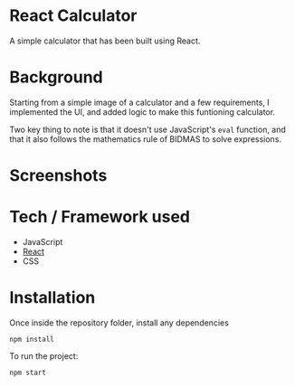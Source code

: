 # React Calculator

A simple calculator that has been built using React.

# Background

Starting from a simple image of a calculator and a few requirements, I implemented the UI, and added logic to make this funtioning calculator.

Two key thing to note is that it doesn't use JavaScript's `eval` function, and that it also follows the mathematics rule of BIDMAS to solve expressions.

# Screenshots



# Tech / Framework used

* JavaScript
* [React](https://reactjs.org/)
* CSS

# Installation

Once inside the repository folder, install any dependencies

`npm install`

To run the project:

`npm start`
